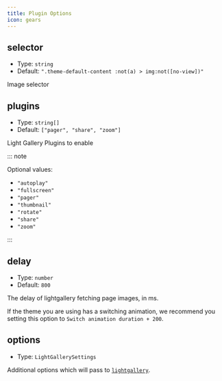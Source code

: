 ```yaml
---
title: Plugin Options
icon: gears
---
```


## selector

- Type: `string`
- Default: `".theme-default-content :not(a) > img:not([no-view])"`

Image selector

## plugins

- Type: `string[]`
- Default: `["pager", "share", "zoom"]`

Light Gallery Plugins to enable

::: note

Optional values:

- `"autoplay"`
- `"fullscreen"`
- `"pager"`
- `"thumbnail"`
- `"rotate"`
- `"share"`
- `"zoom"`

:::

## delay

- Type: `number`
- Default: `800`

The delay of lightgallery fetching page images, in ms.

If the theme you are using has a switching animation, we recommend you setting this option to `Switch animation duration + 200`.

## options

- Type: `LightGallerySettings`

Additional options which will pass to [`lightgallery`](https://www.lightgalleryjs.com/docs/settings/).
